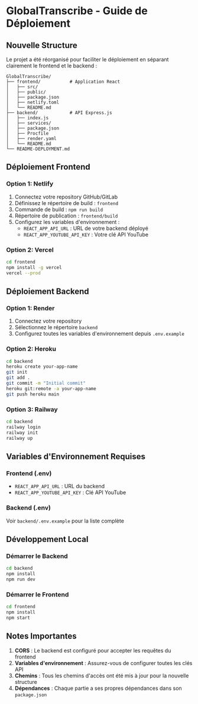 # GlobalTranscribe - Guide de Déploiement

## Nouvelle Structure

Le projet a été réorganisé pour faciliter le déploiement en séparant clairement le frontend et le backend :

```
GlobalTranscribe/
├── frontend/           # Application React
│   ├── src/
│   ├── public/
│   ├── package.json
│   ├── netlify.toml
│   └── README.md
├── backend/            # API Express.js
│   ├── index.js
│   ├── services/
│   ├── package.json
│   ├── Procfile
│   ├── render.yaml
│   └── README.md
└── README-DEPLOYMENT.md
```

## Déploiement Frontend

### Option 1: Netlify
1. Connectez votre repository GitHub/GitLab
2. Définissez le répertoire de build : `frontend`
3. Commande de build : `npm run build`
4. Répertoire de publication : `frontend/build`
5. Configurez les variables d'environnement :
   - `REACT_APP_API_URL` : URL de votre backend déployé
   - `REACT_APP_YOUTUBE_API_KEY` : Votre clé API YouTube

### Option 2: Vercel
```bash
cd frontend
npm install -g vercel
vercel --prod
```

## Déploiement Backend

### Option 1: Render
1. Connectez votre repository
2. Sélectionnez le répertoire `backend`
3. Configurez toutes les variables d'environnement depuis `.env.example`

### Option 2: Heroku
```bash
cd backend
heroku create your-app-name
git init
git add .
git commit -m "Initial commit"
heroku git:remote -a your-app-name
git push heroku main
```

### Option 3: Railway
```bash
cd backend
railway login
railway init
railway up
```

## Variables d'Environnement Requises

### Frontend (.env)
- `REACT_APP_API_URL` : URL du backend
- `REACT_APP_YOUTUBE_API_KEY` : Clé API YouTube

### Backend (.env)
Voir `backend/.env.example` pour la liste complète

## Développement Local

### Démarrer le Backend
```bash
cd backend
npm install
npm run dev
```

### Démarrer le Frontend
```bash
cd frontend
npm install
npm start
```

## Notes Importantes

1. **CORS** : Le backend est configuré pour accepter les requêtes du frontend
2. **Variables d'environnement** : Assurez-vous de configurer toutes les clés API
3. **Chemins** : Tous les chemins d'accès ont été mis à jour pour la nouvelle structure
4. **Dépendances** : Chaque partie a ses propres dépendances dans son `package.json`
